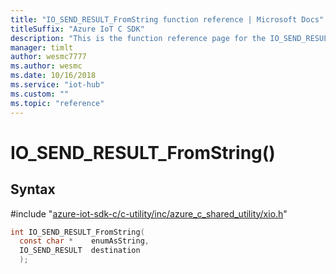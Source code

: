 ```yaml
---                             
title: "IO_SEND_RESULT_FromString function reference | Microsoft Docs" 
titleSuffix: "Azure IoT C SDK"            
description: "This is the function reference page for the IO_SEND_RESULT_FromString() function in the Azure IoT C SDK. This SDK is used with Azure IoT Hub and Azure IoT Hub Device Provisioning Service"            
manager: timlt                 
author: wesmc7777              
ms.author: wesmc               
ms.date: 10/16/2018                    
ms.service: "iot-hub"             
ms.custom: ""                
ms.topic: "reference"        
---                            
```


# IO_SEND_RESULT_FromString()

## Syntax

\#include "[azure-iot-sdk-c/c-utility/inc/azure_c_shared_utility/xio.h](../xio-h.md)"  
```C
int IO_SEND_RESULT_FromString(
  const char *    enumAsString,
  IO_SEND_RESULT  destination
  );
```

